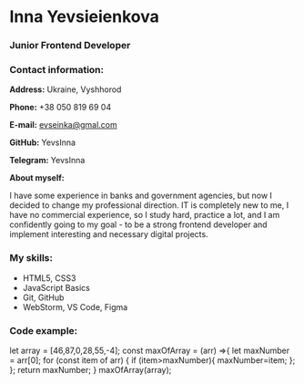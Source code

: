# Inna Yevsieienkova

### Junior Frontend Developer

### Contact information:
**Address:** Ukraine, Vyshhorod

**Phone:** +38 050 819 69 04

**E-mail:** evseinka@gmal.com

**GitHub:** YevsInna

**Telegram:** YevsInna

**About myself:**

I have some experience in banks and government agencies, but now I decided to change my professional direction. IT is completely new to me, I have no commercial experience, so I study hard, practice a lot, and I am confidently going to my goal - to be a strong frontend developer and implement interesting and necessary digital projects.

### My skills:
* HTML5, CSS3
* JavaScript Basics
* Git, GitHub
* WebStorm, VS Code, Figma

### Code example:
let array = [46,87,0,28,55,-4];
const maxOfArray = (arr) =>{
    let maxNumber = arr[0];
    for (const item of arr) {
        if (item>maxNumber){
            maxNumber=item;
        };
    };
    return maxNumber;
}
maxOfArray(array);